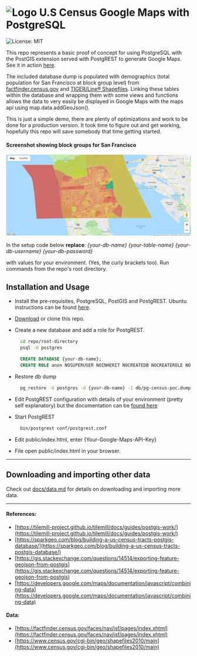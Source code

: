 # ![Logo](https://raw.githubusercontent.com/webanet-australia/pg-us-census-poc/master/logo.jpg) U.S Census Google Maps with PostgreSQL
![License: MIT](https://img.shields.io/github/license/mashape/apistatus.svg)

This repo represents a basic proof of concept for using PostgreSQL with the PostGIS extension served with PostgREST to generate Google Maps. See it in action [here](http://census.preset.cloud/). 

The included database dump is populated with demographics (total population for San Francisco at block group level) from
[factfinder.census.gov](https://factfinder.census.gov) and [TIGER/Line® Shapefiles](https://www.census.gov/cgi-bin/geo/shapefiles/). Linking these tables within
the database and wrapping them with some views and functions allows the data to very easily be displayed in Google Maps with the maps api using map.data.addGeoJson().

This is just a simple demo, there are plenty of optimizations and work to be done for a production version. It took time to figure out and get working, hopefully this repo will save somebody that time getting started.

#### Screenshot showing block groups for San Francisco
![Screenshot](docs/screenshot.jpg)

In the setup code below **replace**: *{your-db-name}* *{your-table-name}* *{your-db-username}* *{your-db-password}*

with values for your environment. (Yes, the curly brackets too). Run commands from the repo's root directory.

## Installation and Usage

- Install the pre-requisites, PostgreSQL, PostGIS and PostgREST. Ubuntu instructions can be found [here](docs/install.md).
- [Download](https://github.com/webanet-australia/postgres-census-poc/archive/master.zip) or clone this repo.
- Create a new database and add a role for PostgREST.
   ```bash
     cd repo/root-directory
     psql -U postgres
   ```
   ```sql
     CREATE DATABASE {your-db-name};
     CREATE ROLE anon NOSUPERUSER NOINHERIT NOCREATEDB NOCREATEROLE NOREPLICATION;
   ```
- Restore db dump
   ```bash
     pg_restore -U postgres -d {your-db-name} -1 db/pg-census-poc.dump
   ```
- Edit PostgREST configuration with details of your environment (pretty self explanatory) but the documentation can be [found here](http://postgrest.org/en/v6.0/install.html#configuration)
- Start PostgREST

   ```bash
     bin/postgrest conf/postgrest.conf
   ```
- Edit public/index.html, enter {Your-Google-Maps-API-Key}
- File open public/index.html in your browser.

---

## Downloading and importing other data

Check out [docs/data.md](docs/data.md) for details on downloading and importing more data.

---

#### References:
- [https://tilemill-project.github.io/tilemill/docs/guides/postgis-work/](https://tilemill-project.github.io/tilemill/docs/guides/postgis-work/)
- [https://sparkgeo.com/blog/building-a-us-census-tracts-postgis-database/](https://sparkgeo.com/blog/building-a-us-census-tracts-postgis-database/)
- [https://gis.stackexchange.com/questions/14514/exporting-feature-geojson-from-postgis](https://gis.stackexchange.com/questions/14514/exporting-feature-geojson-from-postgis)
- [https://developers.google.com/maps/documentation/javascript/combining-data](https://developers.google.com/maps/documentation/javascript/combining-data)

#### Data:
- [https://factfinder.census.gov/faces/nav/jsf/pages/index.xhtml](https://factfinder.census.gov/faces/nav/jsf/pages/index.xhtml)
- [https://www.census.gov/cgi-bin/geo/shapefiles2010/main](https://www.census.gov/cgi-bin/geo/shapefiles2010/main)
